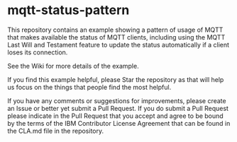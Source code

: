 mqtt-status-pattern
===================

This repository contains an example showing a pattern of usage of MQTT that makes available the status of MQTT clients, including using the MQTT Last Will and Testament feature to update the status automatically if a client loses its connection.

See the Wiki for more details of the example.

If you find this example helpful, please Star the repository as that will help us focus on the things that people find the most helpful.

If you have any comments or suggestions for improvements, please create an Issue or better yet submit a Pull Request. If you do submit a Pull Request please indicate in the Pull Request that you accept and agree to be bound by the terms of the IBM Contributor License Agreement that can be found in the CLA.md file in the repository.

